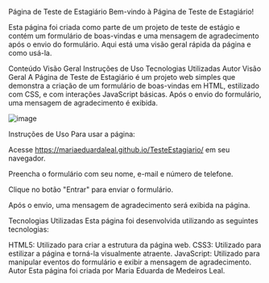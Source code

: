 Página de Teste de Estagiário
Bem-vindo à Página de Teste de Estagiário!

Esta página foi criada como parte de um projeto de teste de estágio e contém um formulário de boas-vindas e uma mensagem de agradecimento após o envio do formulário. Aqui está uma visão geral rápida da página e como usá-la.

Conteúdo
Visão Geral
Instruções de Uso
Tecnologias Utilizadas
Autor
Visão Geral
A Página de Teste de Estagiário é um projeto web simples que demonstra a criação de um formulário de boas-vindas em HTML, estilizado com CSS, e com interações JavaScript básicas. Após o envio do formulário, uma mensagem de agradecimento é exibida.

![image](https://github.com/MariaEduardaLeal/TesteEstagiario/assets/71770176/4feaf01e-91ac-4b6b-a2c2-2ced7eca6232)

Instruções de Uso
Para usar a página:

Acesse https://mariaeduardaleal.github.io/TesteEstagiario/ em seu navegador.

Preencha o formulário com seu nome, e-mail e número de telefone.

Clique no botão "Entrar" para enviar o formulário.

Após o envio, uma mensagem de agradecimento será exibida na página.

Tecnologias Utilizadas
Esta página foi desenvolvida utilizando as seguintes tecnologias:

HTML5: Utilizado para criar a estrutura da página web.
CSS3: Utilizado para estilizar a página e torná-la visualmente atraente.
JavaScript: Utilizado para manipular eventos do formulário e exibir a mensagem de agradecimento.
Autor
Esta página foi criada por Maria Eduarda de Medeiros Leal.
